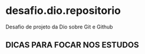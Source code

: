 # desafio.dio.repositorio
Desafio de projeto da Dio sobre Git e Github
## DICAS PARA FOCAR NOS ESTUDOS
